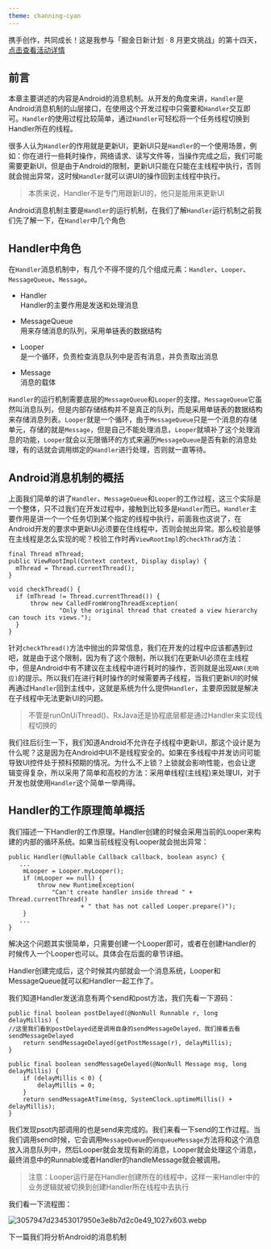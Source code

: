 ```yaml
---
theme: channing-cyan
---
```

携手创作，共同成长！这是我参与「掘金日新计划 · 8 月更文挑战」的第十四天，[点击查看活动详情](https://juejin.cn/post/7123120819437322247 "https://juejin.cn/post/7123120819437322247")


## 前言

本章主要讲述的内容是Android的消息机制。从开发的角度来讲，`Handler`是Android消息机制的山层接口，在使用这个开发过程中只需要和`Handler`交互即可。`Handler`的使用过程比较简单，通过`Handler`可轻松将一个任务线程切换到Handler所在的线程。

很多人认为`Handler`的作用就是更新UI，更新UI只是`Handler`的一个使用场景，例如：你在进行一些耗时操作，网络请求、读写文件等，当操作完成之后，我们可能需要更新UI，但是由于Android的限制，更新UI只能在只能在主线程中执行，否则就会抛出异常，这时候`Handler`就可以讲UI的操作回到主线程中执行。

> 本质来说，Handler不是专门用跟新UI的，他只是能用来更新UI

Android消息机制主要是`Handler`的运行机制，在我们了解`Handler`运行机制之前我们先了解一下，在`Handler`中几个角色

## Handler中角色

在`Handler`消息机制中，有几个不得不提的几个组成元素：`Handler`、`Looper`、`MessageQueue`、`Message`。

- Handler   
  Handler的主要作用是发送和处理消息

- MessageQueue  
  用来存储消息的队列，采用单链表的数据结构

- Looper    
  是一个循环，负责检查消息队列中是否有消息，并负责取出消息

- Message   
  消息的载体
 
`Handler`的运行机制需要底层的`MessageQueue`和`Looper`的支撑。`MessageQueue`它虽然叫消息队列，但是内部存储结构并不是真正的队列，而是采用单链表的数据结构来存储消息列表。`Looper`就是一个循环，由于`MessageQueue`只是一个消息的存储单元，存储的就是`Message`，但是自己不能处理消息，`Looper`就填补了这个处理消息的功能，`Looper`就会以无限循环的方式来遍历`MessageQueue`是否有新的消息处理，有的话就会调用绑定的`Handler`进行处理，否则就一直等待。


## Android消息机制的概括

上面我们简单的讲了`Handler`、`MessageQueue`和`Looper`的工作过程，这三个实际是一个整体，只不过我们在开发过程中，接触到比较多是`Handler`而已。`Handler`主要作用是讲一个一个任务切到某个指定的线程中执行，前面我也这说了，在Android开发的要求中更新UI必须要在住线程中，否则会抛出异常。那么校验是够在主线程是怎么实现的呢？校验工作时再`ViewRootImpl`的`checkThrad`方法：

~~~
final Thread mThread;
public ViewRootImpl(Context context, Display display) {
  mThread = Thread.currentThread();
} 

void checkThread() {
  if (mThread != Thread.currentThread()) {
      throw new CalledFromWrongThreadException(
              "Only the original thread that created a view hierarchy can touch its views.");
  }
}
~~~

针对`checkThread()`方法中抛出的异常信息，我们在开发的过程中应该都遇到过吧，就是由于这个限制，因为有了这个限制，所以我们在更新UI必须在主线程中，但是Android中有不建议在主线程中进行耗时的操作，否则就是出现`ANR(无响应)`的提示。所以我们在进行耗时操作的时候需要再子线程，当我们更新UI的时候再通过H`andler`回到主线中，这就是系统为什么提供`Handler`，主要原因就是解决在子线程中无法更新UI的问题。

> 不管是runOnUiThread()、RxJava还是协程底层都是通过Handler来实现线程切换的

我们往后衍生一下，我们知道Android不允许在子线程中更新UI，那这个设计是为什么呢？这是因为在Android中UI不是线程安全的。如果在多线程中并发访问可能导致UI控件处于预科预期的情况。为什么不上锁？上锁就会影响性能，也会让逻辑变得复杂，所以采用了简单和高校的方法：采用单线程(主线程)来处理UI，对于开发也就使用`Handler`这个简单一举两得。

## Handler的工作原理简单概括

我们描述一下Handler的工作原理。Handler创建的时候会采用当前的Looper来构建的内部的循环系统。如果当前线程没有Looper就会抛出异常：

~~~
public Handler(@Nullable Callback callback, boolean async) {
   ...
    mLooper = Looper.myLooper();
    if (mLooper == null) {
        throw new RuntimeException(
            "Can't create handler inside thread " + Thread.currentThread()
                    + " that has not called Looper.prepare()");
    }
   ...
}

~~~

解决这个问题其实很简单，只需要创建一个Looper即可，或者在创建Handler的时候传入一个Looper也可以。具体会在后面的章节详细。

Handler创建完成后，这个时候其内部就会一个消息系统，Looper和MessageQueue就可以和Handler一起工作了。


我们知道Handler发送消息有两个send和post方法，我们先看一下源码：

~~~
public final boolean postDelayed(@NonNull Runnable r, long delayMillis) {
//这里我们看到postDelayed还是调用自身的sendMessageDelayed，我们接着去看sendMessageDelayed
    return sendMessageDelayed(getPostMessage(r), delayMillis);
}
~~~

~~~
public final boolean sendMessageDelayed(@NonNull Message msg, long delayMillis) {
    if (delayMillis < 0) {
        delayMillis = 0;
    }
    return sendMessageAtTime(msg, SystemClock.uptimeMillis() + delayMillis);
}
~~~

我们发现psot内部调用的也是send来完成的。我们来看一下send的工作过程。当我们调用send时候，它会调用`MessageQueue`的`enqueueMessage`方法将和这个消息放入消息队列中，然后Looper就会发现有新的消息，Looper就会处理这个消息，最终消息中的Runnable或者Handler的handleMessage就会被调用。

> 注意：Looper运行是在Handler创建所在的线程中，这样一来Handler中的业务逻辑就被切换到创建Handler所在线程中去执行

我们看一下流程图：

![3057947d23453017950e3e8b7d2c0e49_1027x603.webp](https://p6-juejin.byteimg.com/tos-cn-i-k3u1fbpfcp/b47bad101ee04839b9112cce3abc2974~tplv-k3u1fbpfcp-watermark.image?)

下一篇我们将分析Android的消息机制
